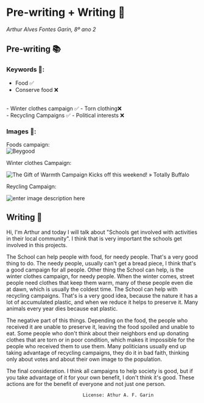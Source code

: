 # Pre-writing + Writing 📑

*Arthur Alves Fontes Garin, 8º ano 2*

## Pre-writing 📚

### Keywords 🔑:

 - Food ✅
 - Conserve food ❌
<br>
- Winter clothes campaign ✅
- Torn clothing❌
<br>
- Recycling Campaigns ✅
- Political interests ❌

### Images 📸:

Foods campaign: <br>
![Beygood](https://i2-prod.mirror.co.uk/incoming/article11143840.ece/ALTERNATES/s615b/Beyonce.jpg)

Winter clothes Campaign:

![The Gift of Warmth Campaign Kicks off this weekend! » Totally Buffalo](https://totallybuffalo.com/wp-content/uploads/2017/11/Warm-Clothing.jpg)

Reycling Campaign:

![enter image description here](https://www.enfoquems.com.br/wp-content/uploads/2021/05/COLETA-SELETIVA.jpg)





## Writing 📝

   Hi, I'm Arthur and today I will talk about "Schools get involved with activities in their local community".
I think that is very important the schools get involved in this projects. <br>
  
   The School can help people with food, for needy people. That's a very good thing to do. The needy people, usually can't get a bread piece, I think that's a good campaign for all people. Other thing the School can help, is the winter clothes campaign, for needy people. When the winter comes, street people need clothes that keep them warm, many of these people even die at dawn, which is usually the coldest time. The School can help with recycling campaigns. That's is a very good idea, because the nature it has a lot of accumulated plastic, and when we reduce it helps to preserve it. Many animals every year dies because eat plastic. <br>

   The negative part of this things. Depending on the food, the people who received it are unable to preserve it, leaving the food spoiled and unable to eat. Some people who don't think about their neighbors end up donating clothes that are torn or in poor condition, which makes it impossible for the people who received them to use them. Many politicians usually end up taking advantage of recycling campaigns, they do it in bad faith, thinking only about votes and about their own image to the population. <br>

The final consideration. I think all campaigns to help society is good, but if you take advantage of it for your own benefit, I don't think it's good. These actions are for the benefit of everyone and not just one person.


								License: Athur A. F. Garin            







